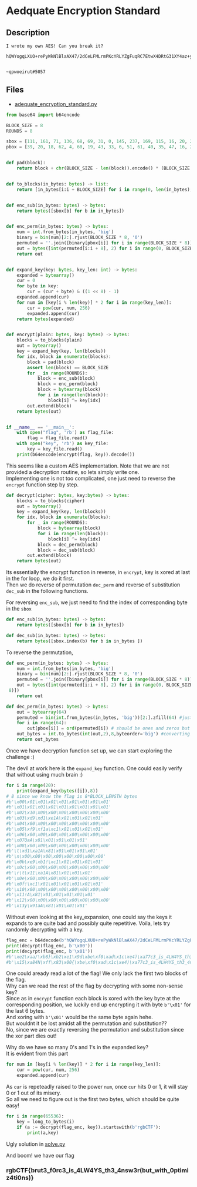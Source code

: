 # Aedquate Encryption Standard

## Description
```
I wrote my own AES! Can you break it?

hQWYogqLXUO+rePyWkNlBlaAX47/2dCeLFMLrmPKcYRLYZgFuqRC7EtwX4DRtG31XY4az+yOvJJ/pwWR0/J9gg==


~qpwoeirut#5057
```

## Files
- [adequate_encryption_standard.py](adequate_encryption_standard.py)

```python
from base64 import b64encode

BLOCK_SIZE = 8
ROUNDS = 8

sbox = [111, 161, 71, 136, 68, 69, 31, 0, 145, 237, 169, 115, 16, 20, 22, 82, 138, 183, 232, 95, 244, 163, 64, 229, 224, 104, 231, 61, 121, 152, 97, 50, 74, 96, 247, 144, 194, 86, 186, 234, 99, 122, 46, 18, 215, 168, 173, 188, 41, 243, 219, 203, 141, 21, 171, 57, 116, 178, 233, 210, 184, 253, 151, 48, 206, 250, 133, 44, 59, 147, 137, 66, 52, 75, 187, 129, 225, 209, 191, 92, 238, 127, 241, 25, 160, 9, 170, 13, 157, 45, 205, 196, 28, 146, 142, 150, 17, 39, 24, 80, 118, 6, 32, 93, 11, 216, 220, 100, 85, 112, 222, 226, 126, 197, 180, 34, 182, 37, 148, 70, 78, 201, 236, 81, 62, 42, 193, 67, 8, 164, 43, 252, 166, 221, 208, 176, 235, 149, 109, 63, 103, 223, 65, 56, 140, 255, 218, 54, 153, 2, 228, 1, 240, 248, 246, 110, 156, 60, 227, 207, 254, 51, 174, 79, 128, 155, 251, 242, 177, 135, 230, 154, 179, 15, 189, 143, 130, 27, 107, 211, 30, 105, 19, 134, 124, 125, 245, 76, 204, 12, 26, 38, 40, 131, 117, 87, 114, 213, 212, 102, 195, 101, 55, 10, 47, 120, 200, 217, 88, 83, 36, 198, 249, 192, 23, 94, 181, 73, 185, 172, 165, 58, 53, 202, 106, 5, 7, 175, 89, 72, 90, 14, 162, 158, 119, 139, 77, 108, 190, 91, 29, 49, 159, 33, 113, 214, 4, 123, 199, 167, 35, 239, 84, 3, 132, 98]
pbox = [39, 20, 18, 62, 4, 60, 19, 43, 33, 6, 51, 61, 40, 35, 47, 16, 23, 58, 31, 53, 28, 55, 54, 30, 17, 42, 34, 45, 49, 13, 46, 0, 26, 2, 8, 3, 11, 48, 63, 36, 37, 7, 32, 5, 27, 59, 29, 44, 14, 56, 21, 22, 12, 52, 57, 41, 10, 1, 24, 38, 50, 15, 9, 25]


def pad(block):
    return block + chr(BLOCK_SIZE - len(block)).encode() * (BLOCK_SIZE - len(block))


def to_blocks(in_bytes: bytes) -> list:
    return [in_bytes[i:i + BLOCK_SIZE] for i in range(0, len(in_bytes), BLOCK_SIZE)]


def enc_sub(in_bytes: bytes) -> bytes:
    return bytes([sbox[b] for b in in_bytes])


def enc_perm(in_bytes: bytes) -> bytes:
    num = int.from_bytes(in_bytes, 'big')
    binary = bin(num)[2:].rjust(BLOCK_SIZE * 8, '0')
    permuted = ''.join([binary[pbox[i]] for i in range(BLOCK_SIZE * 8)])
    out = bytes([int(permuted[i:i + 8], 2) for i in range(0, BLOCK_SIZE * 8, 8)])
    return out


def expand_key(key: bytes, key_len: int) -> bytes:
    expanded = bytearray()
    cur = 0
    for byte in key:
        cur = (cur + byte) & ((1 << 8) - 1)
    expanded.append(cur)
    for num in [key[i % len(key)] * 2 for i in range(key_len)]:
        cur = pow(cur, num, 256)
        expanded.append(cur)
    return bytes(expanded)


def encrypt(plain: bytes, key: bytes) -> bytes:
    blocks = to_blocks(plain)
    out = bytearray()
    key = expand_key(key, len(blocks))
    for idx, block in enumerate(blocks):
        block = pad(block)
        assert len(block) == BLOCK_SIZE
        for _ in range(ROUNDS):
            block = enc_sub(block)
            block = enc_perm(block)
            block = bytearray(block)
            for i in range(len(block)):
                block[i] ^= key[idx]
        out.extend(block)
    return bytes(out)


if __name__ == '__main__':
    with open("flag", 'rb') as flag_file:
        flag = flag_file.read()
    with open("key", 'rb') as key_file:
        key = key_file.read()
    print(b64encode(encrypt(flag, key)).decode())
```

This seems like a custom AES implementation. Note that we are not provided a decryption routine, so lets simply write one.  
Implementing one is not too complicated, one just need to reverse the `encrypt` function step by step.

```python
def decrypt(cipher: bytes, key:bytes) -> bytes:
    blocks = to_blocks(cipher)
    out = bytearray()
    key = expand_key(key, len(blocks))
    for idx, block in enumerate(blocks):
        for _ in range(ROUNDS):
            block = bytearray(block)
            for i in range(len(block)):
                block[i] ^= key[idx]
            block = dec_perm(block)
            block = dec_sub(block)
        out.extend(block)
    return bytes(out)
```
Its essentially the encrypt function in reverse, in `encrypt`, key is xored at last in the for loop, we do it first.  
Then we do reverse of permutation `dec_perm` and reverse of substitution `dec_sub` in the following functions.  

For reversing `enc_sub`, we just need to find the index of corresponding byte in the `sbox`  
```python
def enc_sub(in_bytes: bytes) -> bytes:
    return bytes([sbox[b] for b in in_bytes])

def dec_sub(in_bytes: bytes) -> bytes:
    return bytes([sbox.index(b) for b in in_bytes ])
```

To reverse the permutation, 
```python
def enc_perm(in_bytes: bytes) -> bytes:
    num = int.from_bytes(in_bytes, 'big')
    binary = bin(num)[2:].rjust(BLOCK_SIZE * 8, '0')
    permuted = ''.join([binary[pbox[i]] for i in range(BLOCK_SIZE * 8)])
    out = bytes([int(permuted[i:i + 8], 2) for i in range(0, BLOCK_SIZE * 8,
 8)])
    return out

def dec_perm(in_bytes: bytes) -> bytes:
    out = bytearray(64)
    permuted = bin(int.from_bytes(in_bytes, 'big'))[2:].zfill(64) #just converting to binary
    for i in range(64):
        out[pbox[i]] = ord(permuted[i]) # should be ones and zeros but using ord as bytearrays are directly convertible to int
    out_bytes = int.to_bytes(int(out,2),8,byteorder='big') #converting to bytes again
    return out_bytes
```

Once we have decryption function set up, we can start exploring the challenge :)  

The devil at work here is the `expand_key` function. One could easily verify that without using much brain  :)
```python
for i in range(20):
    print(expand_key(bytes([i]),8))
# 8 since we know the flag is 8*BLOCK_LENGTH bytes
#b'\x00\x01\x01\x01\x01\x01\x01\x01\x01'
#b'\x01\x01\x01\x01\x01\x01\x01\x01\x01'
#b'\x02\x10\x00\x00\x00\x00\x00\x00\x00'
#b'\x03\xd9\xd1\xe1A\x81\x01\x01\x01'
#b'\x04\x00\x00\x00\x00\x00\x00\x00\x00'
#b'\x05\xf9\xf1a\xc1\x81\x01\x01\x01'
#b'\x06\x00\x00\x00\x00\x00\x00\x00\x00'
#b'\x07QaA\x81\x01\x01\x01\x01'
#b'\x08\x00\x00\x00\x00\x00\x00\x00\x00'
#b'\t\xd1\xa1A\x81\x01\x01\x01\x01'
#b'\n\x00\x00\x00\x00\x00\x00\x00\x00'
#b'\x0b\xe9\xb1!\xc1\x81\x01\x01\x01'
#b'\x0c\x00\x00\x00\x00\x00\x00\x00\x00'
#b'\r\t\x11\xa1A\x81\x01\x01\x01'
#b'\x0e\x00\x00\x00\x00\x00\x00\x00\x00'
#b'\x0f!\xc1\x81\x01\x01\x01\x01\x01'
#b'\x10\x00\x00\x00\x00\x00\x00\x00\x00'
#b'\x11!A\x81\x01\x01\x01\x01\x01'
#b'\x12\x00\x00\x00\x00\x00\x00\x00\x00'
#b'\x13y\x91aA\x81\x01\x01\x01'
```
Without even looking at the key_expansion, one could say the keys it expands to are quite bad and possibly quite repetitive.
Voila, lets try randomly decrypting with a key.
```python
flag_enc = b64decode(b'hQWYogqLXUO+rePyWkNlBlaAX47/2dCeLFMLrmPKcYRLYZgFuqRC7EtwX4DRtG31XY4az+yOvJJ/pwWR0/J9gg==')
print(decyrpt(flag_enc, b'\x00'))
print(decyrpt(flag_enc, b'\x01'))
#b'\xe2\xaa/\xb8}\xb2\xe1\x9d\xbe\xf0\xad\x1c\xe4)\xa77c3_is_4LW4YS_th3_4nsw3r(but_with_0ptimiz4ti0ns)}'
#b'\x15\xa84N\xff\x83\x00{\xbe\xf0\xad\x1c\xe4)\xa77c3_is_4LW4YS_th3_4nsw3r(but_with_0ptimiz4ti0ns)}'
```
One could aready read a lot of the flag! We only lack the first two blocks of the flag.  
Why can we read the rest of the flag by decrypting with some non-sense key?  
Since as in `encrypt` function each block is xored with the key byte at the corresponding position, we luckily end up encrypting it with byte `b'\x01'` for the last 6 bytes.  
And xoring with `b'\x01'` would be the same byte again hehe.  
But wouldnt it be lost amidst all the permutation and substitution??  
No, since we are exactly reversing the permutation and substitution since the xor part dies out!  

Why do we have so many 0's and 1's in the expanded key?  
It is evident from this part 
```python
for num in [key[i % len(key)] * 2 for i in range(key_len)]:
    cur = pow(cur, num, 256)
    expanded.append(cur)
```
As `cur` is repeteadly raised to the power `num`, once `cur` hits 0 or 1, it will stay 0 or 1 out of its misery.  
So all we need to figure out is the first two bytes, which should be quite easy!  
```python
for i in range(65536):
    key = long_to_bytes(i)
    if (a := decrypt(flag_enc, key)).startswith(b'rgbCTF'):
        print(a,key)
```
Ugly solution in [solve.py](solve.py)

And boom! we have our flag  
### rgbCTF{brut3_f0rc3_is_4LW4YS_th3_4nsw3r(but_with_0ptimiz4ti0ns)}

